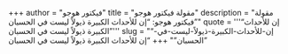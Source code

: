+++
author = "فيكتور هوجو"
title = "مقولة فيكتور هوجو"
description = "مقولة فيكتور هوجو: “إن للأحداث الكبيرة ذيولاً ليست في الحسبان”"
quote = '''“إن للأحداث الكبيرة ذيولاً ليست في الحسبان”''' 
slug = "“إن-للأحداث-الكبيرة-ذيولاً-ليست-في-الحسبان”"
+++
“إن للأحداث الكبيرة ذيولاً ليست في الحسبان”
